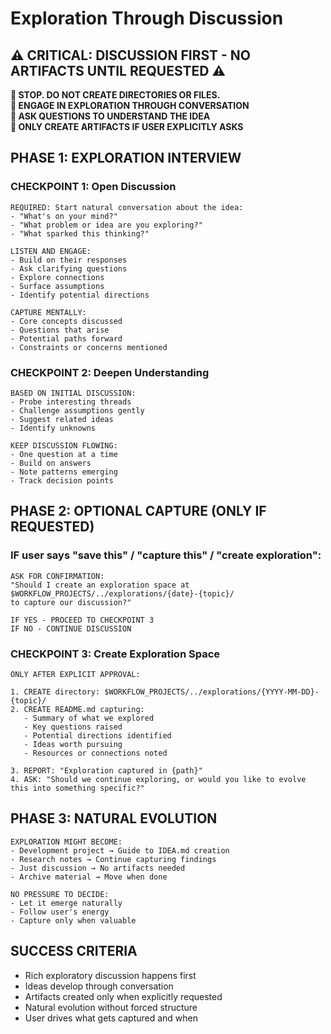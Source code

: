 # Exploration Through Discussion

## ⚠️ CRITICAL: DISCUSSION FIRST - NO ARTIFACTS UNTIL REQUESTED ⚠️

**🛑 STOP. DO NOT CREATE DIRECTORIES OR FILES.**  
**🛑 ENGAGE IN EXPLORATION THROUGH CONVERSATION**  
**🛑 ASK QUESTIONS TO UNDERSTAND THE IDEA**  
**🛑 ONLY CREATE ARTIFACTS IF USER EXPLICITLY ASKS**

## PHASE 1: EXPLORATION INTERVIEW

### CHECKPOINT 1: Open Discussion

```
REQUIRED: Start natural conversation about the idea:
- "What's on your mind?"
- "What problem or idea are you exploring?"  
- "What sparked this thinking?"

LISTEN AND ENGAGE:
- Build on their responses
- Ask clarifying questions
- Explore connections
- Surface assumptions
- Identify potential directions

CAPTURE MENTALLY:
- Core concepts discussed
- Questions that arise
- Potential paths forward
- Constraints or concerns mentioned
```

### CHECKPOINT 2: Deepen Understanding

```
BASED ON INITIAL DISCUSSION:
- Probe interesting threads
- Challenge assumptions gently
- Suggest related ideas
- Identify unknowns

KEEP DISCUSSION FLOWING:
- One question at a time
- Build on answers
- Note patterns emerging
- Track decision points
```

## PHASE 2: OPTIONAL CAPTURE (ONLY IF REQUESTED)

### IF user says "save this" / "capture this" / "create exploration":

```
ASK FOR CONFIRMATION:
"Should I create an exploration space at $WORKFLOW_PROJECTS/../explorations/{date}-{topic}/ 
to capture our discussion?"

IF YES - PROCEED TO CHECKPOINT 3
IF NO - CONTINUE DISCUSSION
```

### CHECKPOINT 3: Create Exploration Space

```
ONLY AFTER EXPLICIT APPROVAL:

1. CREATE directory: $WORKFLOW_PROJECTS/../explorations/{YYYY-MM-DD}-{topic}/
2. CREATE README.md capturing:
   - Summary of what we explored
   - Key questions raised
   - Potential directions identified
   - Ideas worth pursuing
   - Resources or connections noted

3. REPORT: "Exploration captured in {path}"
4. ASK: "Should we continue exploring, or would you like to evolve this into something specific?"
```

## PHASE 3: NATURAL EVOLUTION

```
EXPLORATION MIGHT BECOME:
- Development project → Guide to IDEA.md creation
- Research notes → Continue capturing findings
- Just discussion → No artifacts needed
- Archive material → Move when done

NO PRESSURE TO DECIDE:
- Let it emerge naturally
- Follow user's energy
- Capture only when valuable
```

## SUCCESS CRITERIA

- Rich exploratory discussion happens first
- Ideas develop through conversation
- Artifacts created only when explicitly requested
- Natural evolution without forced structure
- User drives what gets captured and when
